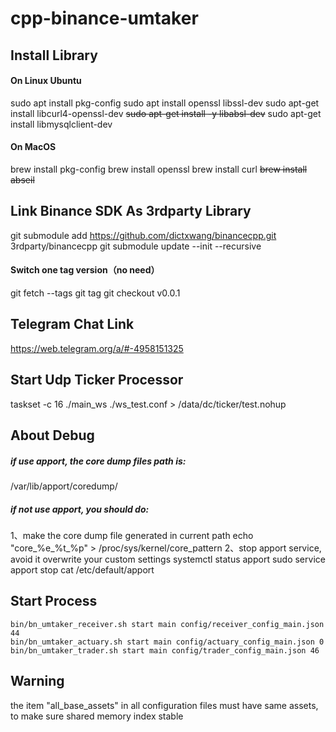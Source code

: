 # cpp-binance-umtaker

## Install Library

#### On Linux Ubuntu
sudo apt install pkg-config
sudo apt install openssl libssl-dev
sudo apt-get install libcurl4-openssl-dev
~~sudo apt-get install -y libabsl-dev~~
sudo apt-get install libmysqlclient-dev

#### On MacOS
brew install pkg-config
brew install openssl
brew install curl
~~brew install abseil~~



## Link Binance SDK As 3rdparty Library

git submodule add https://github.com/dictxwang/binancecpp.git 3rdparty/binancecpp
git submodule update --init --recursive
#### Switch one tag version（no need）

git fetch --tags
git tag
git checkout v0.0.1

## Telegram Chat Link
https://web.telegram.org/a/#-4958151325



## Start Udp Ticker Processor

taskset -c 16 ./main_ws ./ws_test.conf > /data/dc/ticker/test.nohup



## About Debug

##### if use apport, the core dump files path is:
/var/lib/apport/coredump/

##### if not use apport, you should do:

1、make the core dump file generated in current path
echo "core_%e_%t_%p" > /proc/sys/kernel/core_pattern
2、stop apport service, avoid it overwrite your custom settings
systemctl status apport
sudo service apport stop
cat /etc/default/apport

## Start Process
```shell
bin/bn_umtaker_receiver.sh start main config/receiver_config_main.json 44
bin/bn_umtaker_actuary.sh start main config/actuary_config_main.json 0
bin/bn_umtaker_trader.sh start main config/trader_config_main.json 46
```

## Warning
the item "all_base_assets" in all configuration files must have same assets, to make sure shared memory index stable